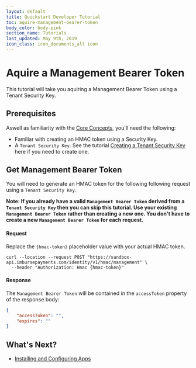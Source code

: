 ```yaml
---
layout: default
title: Quickstart Developer Tutorial
toc: aquire-management-bearer-token
body_color: body-pink
section_name: Tutorials
last_updated: May 9th, 2019
icon_class: icon_documents_alt icon
---
```

# Aquire a Management Bearer Token
This tutorial will take you aquiring a Management Bearer Token using a Tenant Security Key.

## Prerequisites
Aswell as familiarity with the [Core Concepts](/pages/guides/core-concepts), you'll need the following:

- Familiar with creating an HMAC token using a Security Key.
- A `Tenant Security Key`. See the tutorial [Creating a Tenant Security Key](/pages/tutorials/creating-a-tenant-security-key) here if you need to create one.

## Get Management Bearer Token
You will need to generate an HMAC token for the following following request using a `Tenant Security Key`.

**Note: If you already have a valid `Management Bearer Token` derived from a `Tenant Security Key` then you can skip this tutorial. Use your existing `Management Bearer Token` rather than creating a new one. You don't have to create a new `Management Bearer Token` for each request.**


#### Request
Replace the `{hmac-token}` placeholder value with your actual HMAC token.

```curl
curl --location --request POST "https://sandbox-api.imbursepayments.com/identity/v1/hmac/management" \
  --header "Authorization: Hmac {hmac-token}"
```

#### Response
The `Management Bearer Token` will be contained in the `accessToken` property of the response body:

```json
{
    "accessToken": "",
    "expires": ""
}
```

## What's Next?

- [Installing and Configuring Apps](/pages/tutorials/installing-and-configuring-an-app)

